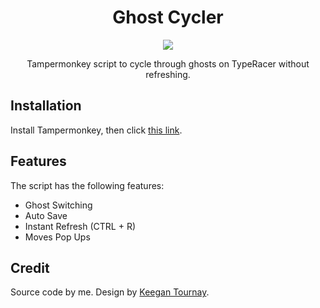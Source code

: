 <div align="center">
	<h1>Ghost Cycler</h1>
	<img src="https://i.imgur.com/cINh7S4.png">
	<p>Tampermonkey script to cycle through ghosts on TypeRacer without refreshing.</p>
</div>

## Installation
Install Tampermonkey, then click [this link](https://github.com/evan18c/Ghost-Cycler/raw/refs/heads/master/ghost_cycler.user.js).

## Features
The script has the following features:
- Ghost Switching
- Auto Save
- Instant Refresh (CTRL + R)
- Moves Pop Ups

## Credit
Source code by me. Design by [Keegan Tournay](https://github.com/keegan-t).